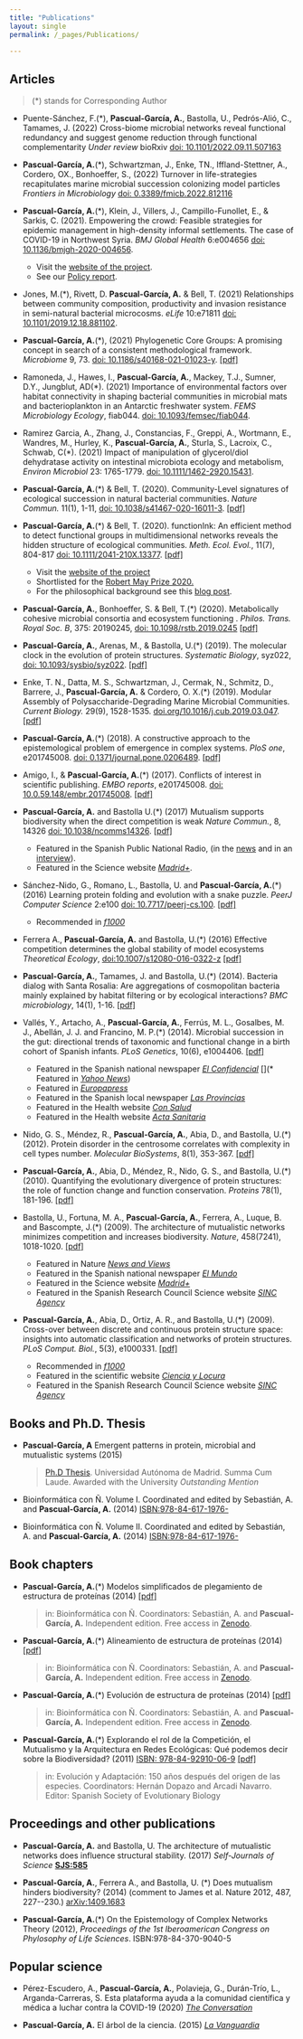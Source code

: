 ```yaml
---
title: "Publications"
layout: single
permalink: /_pages/Publications/

---
```





## Articles
> (*) stands for Corresponding Author

* Puente-Sánchez, F.(*),  **Pascual-García, A.**, Bastolla, U., Pedrós-Alió, C., Tamames, J. (2022) Cross-biome microbial networks reveal functional redundancy and suggest genome reduction through functional complementarity _Under review_ bioRxiv [doi: 10.1101/2022.09.11.507163](https://doi.org/10.1101/2022.09.11.507163)


* **Pascual-García, A.**(*), Schwartzman, J., Enke, TN., Iffland-Stettner, A., Cordero, OX., Bonhoeffer, S., (2022)  Turnover in life-strategies recapitulates marine microbial succession colonizing model particles _Frontiers in Microbiology_ [doi: 0.3389/fmicb.2022.812116](https://doi.org/10.3389/fmicb.2022.812116)

* **Pascual-García, A.**(*), Klein, J., Villers, J., Campillo-Funollet, E., & Sarkis, C. (2021). Empowering the crowd: Feasible strategies for epidemic management in high-density informal settlements. The case of COVID-19 in Northwest Syria. _BMJ Global Health_ 6:e004656 [doi: 10.1136/bmjgh-2020-004656](http://dx.doi.org/10.1136/bmjgh-2020-004656).
  * Visit the [website of the project](https://crowdfightcovid19.github.io/req-550-Syria/).
  * See our [Policy report](https://crowdfightcovid19.github.io/req-550-Syria/PolicyReport/).

* Jones, M.(*), Rivett, D. **Pascual-García, A.** & Bell, T. (2021) Relationships between community composition, productivity and invasion resistance in semi-natural bacterial microcosms. _eLife_ 10:e71811 [doi: 10.1101/2019.12.18.881102](https://www.biorxiv.org/content/10.1101/2019.12.18.881102v1).

* **Pascual-García, A.**(*), (2021) Phylogenetic Core Groups: A promising concept in search of a consistent methodological framework. _Microbiome_ 9, 73. [doi: 10.1186/s40168-021-01023-y](https://doi.org/10.1186/s40168-021-01023-y). [[pdf]](/assets/articles/Pascual-Garcia_PhylogeneticCoreGroups_Microbiome_2021.pdf)


* Ramoneda, J., Hawes, I., **Pascual-García, A.**, Mackey, T.J., Sumner, D.Y., Jungblut, AD(*). (2021)  Importance of environmental factors over habitat
connectivity in shaping bacterial communities in microbial mats and bacterioplankton in an Antarctic freshwater system. _FEMS Microbiology Ecology_, fiab044. [doi: 10.1093/femsec/fiab044](https://doi.org/10.1093/femsec/fiab044).


* Ramirez Garcia, A., Zhang, J., Constancias, F., Greppi, A., Wortmann, E., Wandres, M., Hurley, K., **Pascual-García, A.**, Sturla, S., Lacroix, C., Schwab, C(*). (2021) Impact of manipulation of glycerol/diol dehydratase activity on intestinal microbiota ecology and metabolism, _Environ Microbiol_ 23: 1765-1779. [doi: 10.1111/1462-2920.15431](https://doi.org/10.1111/1462-2920.15431).


* **Pascual-García, A.**(*) & Bell, T. (2020). Community-Level signatures of ecological succession in natural bacterial communities. _Nature Commun._  11(1), 1-11, [doi: 10.1038/s41467-020-16011-3](https://doi.org/10.1038/s41467-020-16011-3). [[pdf]](/assets/articles/Pascual-Garcia_CommunityLevelSignaturesEcologicalSuccession_NatureComm_2020.pdf)

* **Pascual-García, A.**(*) & Bell, T. (2020). functionInk: An efficient method to detect functional groups in multidimensional networks reveals the hidden structure of ecological communities. _Meth. Ecol. Evol._, 11(7), 804-817 [doi: 10.1111/2041-210X.13377](https://doi.org/10.1111/2041-210X.13377). [[pdf]](/assets/articles/Pascual-Garcia_functionInk_MethEcolEvol_2020.pdf)
  * Visit the [website of the project](https://apascualgarcia.github.io/functionInk/)
  * Shortlisted for the [Robert May Prize 2020.](https://methodsblog.com/2021/03/24/robert-may-prize-2020-the-shortlist/)
  * For the philosophical background see this [blog post](https://methodsblog.com/2021/04/22/the-quest-for-a-sharp-definition-of-function-in-biological-networks/).

* **Pascual-García, A.**, Bonhoeffer, S. & Bell, T.(*) (2020). Metabolically cohesive microbial consortia and ecosystem functioning
. _Philos. Trans. Royal Soc. B_, 375: 20190245, [doi: 10.1098/rstb.2019.0245](https://doi.org/10.1098/rstb.2019.0245) [[pdf]](/assets/articles/Pascual-Garcia_MeCoCoAndFunction_ProcRoySocB_2020.pdf)

* **Pascual-García, A.**, Arenas, M., & Bastolla, U.(*) (2019). The molecular clock in the evolution of protein structures. _Systematic Biology_, syz022, [doi: 10.1093/sysbio/syz022](https://doi.org/10.1093/sysbio/syz022). [[pdf]](/assets/articles/Pascual-Garcia_MolecularClockProteinStructure_SystBiology_2019.pdf)

* Enke, T. N., Datta, M. S., Schwartzman, J., Cermak, N., Schmitz, D., Barrere, J., **Pascual-García, A.** & Cordero, O. X.(*) (2019). Modular Assembly of Polysaccharide-Degrading Marine Microbial Communities. _Current Biology._ 29(9), 1528-1535. [doi.org/10.1016/j.cub.2019.03.047](https://doi.org/10.1016/j.cub.2019.03.047). [[pdf]](/assets/articles/Enke_ModularAssembly_CurrentBiology_2019.pdf)

* **Pascual‐García, A.**(*) (2018). A constructive approach to the epistemological problem of emergence in complex systems.  _PloS one_, e201745008. [doi: 0.1371/journal.pone.0206489](https://doi.org/10.1371/journal.pone.0206489).
 [[pdf]](/assets/articles/Pascual-Garcia_EmergenceComplexSystems_PloSone_2018.pdf)

* Amigo, I., & **Pascual‐García, A.**(*) (2017). Conflicts of interest in scientific publishing. _EMBO reports_, e201745008. [doi: 10.0.59.148/embr.201745008](http://10.0.59.148/embr.201745008). [[pdf]](/assets/articles/Amigo_ConflictInterestSciencePublish_EMBOrep_2017.pdf)

* **Pascual-García, A.** and Bastolla U.(*) (2017) Mutualism supports biodiversity when the direct competition is weak _Nature Commun._, 8, 14326 [doi: 10.1038/ncomms14326](https://doi.org/10.1038/ncomms14326). [[pdf]](/assets/articles/Pascual-Garcia_May-MacArthur_NatComm_2017.pdf)
  * Featured in the Spanish Public National Radio, (in the [news](http://www.rtve.es/alacarta/audios/el-laboratorio-de-jal/laboratorio-jal-decide-especies-sobreviven-24-03-17/3955758/) and in an [interview](http://www.rtve.es/alacarta/audios/entre-probetas/entre-probetas-estimulo-matematicas-evolucion-especies-29-03-17/3960928/)).
  * Featured in the Science website [_Madrid+_](http://www.madrimasd.org/blogs/biocienciatecnologia/2017/03/10/133645#respond).

* Sánchez-Nido, G., Romano, L., Bastolla, U. and **Pascual-García, A.**(*) (2016) Learning protein folding and evolution with a snake puzzle. _PeerJ Computer Science_ 2:e100 [doi: 10.7717/peerj-cs.100](https://doi.org/10.7717/peerj-cs.100). [[pdf]](/assets/articles/Nido_SnakePuzzle_PeerJCompSc_2016.pdf)
  *  Recommended in [_f1000_](https://f1000.com/prime/727082679)

* Ferrera A., **Pascual-García, A.** and Bastolla, U.(*) (2016) Effective competition determines the global stability of model ecosystems _Theoretical Ecology_, [doi:10.1007/s12080-016-0322-z](https://doi.org/10.1007/s12080-016-0322-z) [[pdf]](/assets/articles/Ferrera_GlobalStabilityEffectiveCompetition_TheorEcol_2016.pdf)

* **Pascual-García, A.**, Tamames, J. and Bastolla, U.(*) (2014). Bacteria dialog with Santa Rosalia: Are aggregations of cosmopolitan bacteria mainly explained by habitat filtering or by ecological interactions? _BMC microbiology_, 14(1), 1-16. [[pdf]](/assets/articles/Pascual-Garcia_Dialog-StaRosalia_BMCmicrob_2014.pdf)


* Vallés, Y., Artacho, A., **Pascual-García, A.**, Ferrús, M. L., Gosalbes, M. J., Abellán, J. J. and Francino, M. P.(*) (2014). Microbial succession in the gut: directional trends of taxonomic and functional change in a birth cohort of Spanish infants. _PLoS Genetics_, 10(6), e1004406. [[pdf]](/assets/articles/Valles_Microbial-Succession-Gut_PloSgenetics_2014.pdf)
  * Featured in the Spanish national newspaper [_El Confidencial_](http://www.elconfidencial.com/ultima-hora-en-vivo/2014-08-21/demuestran-que-las-bacterias-intestinales-del-bebe-difieren-de-las-del-adulto_342705/)
 [](* Featured in [_Yahoo News_](https://es.noticias.yahoo.com/microflora-intestinal-beb\%C3\%A9s-a\%C3\%B1o-distinta-adultos-113135141.html))
  * Featured in [_Europapress_](http://www.europapress.es/comunitat-valenciana/noticia-investigadores-revelan-microflora-intestinal-bebes-ano-vida-distinta-adultos-20140821130409.html)
  * Featured in the Spanish local newspaper [_Las Provincias_](http://www.lasprovincias.es/agencias/valencia/201408/21/demuestran-bacterias-intestinales-bebe-170164.html)
  * Featured in the Health website [_Con Salud_](http://www.consalud.es/seenews.php?id=12657)
  * Featured in the Health website [_Acta Sanitaria_](http://www.actasanitaria.com/investigadores-de-fisabio-estudian-el-desarrollo-de-bacterias-intestinales-en-bebes/)

* Nido, G. S., Méndez, R., **Pascual-García, A.**, Abia, D., and Bastolla, U.(*) (2012). Protein disorder in the centrosome correlates with complexity in cell types number. _Molecular BioSystems_, 8(1), 353-367. [[pdf]](/assets/articles/Nido_Disorder-Centrosome_MolBioSyst_2012.pdf)

* **Pascual-García, A.**, Abia, D., Méndez, R., Nido, G. S., and Bastolla, U.(*) (2010). Quantifying the evolutionary divergence of protein structures: the role of function change and function conservation. _Proteins_ 78(1), 181-196. [[pdf]](/assets/articles/Pascual-Garcia_Structure-Rate-Evol_Proteins_2010.pdf)

* Bastolla, U., Fortuna, M. A., **Pascual-García, A.**, Ferrera, A., Luque, B. and Bascompte, J.(*) (2009). The architecture of mutualistic networks minimizes competition and increases biodiversity. _Nature_, 458(7241), 1018-1020. [[pdf]](/assets/articles/Bastolla_Mutualism-Nestedness_Nature_2009.pdf)
  * Featured in Nature [_News and Views_](http://www.nature.com/nature/journal/v458/n7241/full/458979a.html)
  * Featured in the Spanish national newspaper [_El Mundo_](http://www.elmundo.es/suplementos/natura/2009/36/1242079208.html)
  * Featured in the Science website [_Madrid+_](http://www.madrimasd.org/informacionidi/noticias/noticia.asp?id=39441&tipo=g)
  * Featured in the Spanish Research Council Science website [_SINC Agency_](http://www.agenciasinc.es/Noticias/La-arquitectura-de-la-naturaleza-minimiza-la-competencia-entre-especies-y-fomenta-la-biodiversidad)

* **Pascual-García, A.**, Abia, D., Ortiz, A. R., and Bastolla, U.(*) (2009). Cross-over between discrete and continuous protein structure space: insights into automatic classification and networks of protein structures. _PLoS Comput. Biol._, 5(3), e1000331. [[pdf]](/assets/articles/Pascual-Garcia_Prot-Struct-Cross-Over_PLoS_2009.pdf)
  * Recommended in [_f1000_](http://f1000.com/prime/1165026)
  * Featured in the scientific website [_Ciencia y Locura_](https://articuloscientificos.wordpress.com/2012/10/28/es-posible-clasificar-de-forma-objetiva-las-estructuras-de-las-proteinas/)
  * Featured in the Spanish Research Council Science website [_SINC Agency_](http://www.agenciasinc.es/Noticias/Es-posible-clasificar-de-forma-objetiva-las-estructuras-de-las-proteinas)
  
## Books and Ph.D. Thesis

* **Pascual-García, A** Emergent patterns in protein, microbial and mutualistic systems (2015)
  > [Ph.D Thesis](http://hdl.handle.net/10486/668019). Universidad Autónoma de Madrid. Summa Cum Laude. Awarded with the University _Outstanding Mention_  

* Bioinformática con Ñ. Volume I. Coordinated and edited by Sebastián, A. and **Pascual-García, A.** (2014) [ISBN:978-84-617-1976-](https://zenodo.org/communities/bioinfconn/about/)

* Bioinformática con Ñ. Volume II. Coordinated and edited by Sebastián, A. and **Pascual-García, A.** (2014) [ISBN:978-84-617-1976-](https://zenodo.org/communities/bioinfconn/about/)


## Book chapters


* **Pascual-García, A.**(*) Modelos simplificados de plegamiento de estructura de proteínas (2014) [[pdf]](/assets/chapters/Pascual-Garcia_Plegamiento_LibBioinf.pdf)
  > in: Bioinformática con Ñ. Coordinators: Sebastián, A. and **Pascual-García, A.**
  > Independent edition. Free access in [Zenodo](http://doi.org/10.5281/zenodo.1066348). 

* **Pascual-García, A.**(*) Alineamiento de estructura de proteínas (2014) [[pdf]](/assets/chapters/Pascual-Garcia_ProtStrAlign_LibBioinf.pdf)
  > in: Bioinformática con Ñ. Coordinators: Sebastián, A. and **Pascual-García, A.**
  > Independent edition. Free access in [Zenodo](http://doi.org/10.5281/zenodo.1066346).

* **Pascual-García, A.**(*) Evolución de estructura de proteínas (2014) [[pdf]](/assets/chapters/Pascual-Garcia_ProtStrEvol_LibBioinf.pdf)
  > in: Bioinformática con Ñ. Coordinators: Sebastián, A. and **Pascual-García, A.**
  > Independent edition. Free access in [Zenodo](http://doi.org/10.5281/zenodo.1066350).

* **Pascual-García, A.**(*) Explorando el rol de la Competición, el Mutualismo y la Arquitectura en Redes Ecológicas: Qué podemos decir sobre la Biodiversidad? (2011) [ISBN: 978-84-92910-06-9](https://www.worldcat.org/isbn/9788492910069) [[pdf]](/assets/chapters/Pascual-Garcia_Mutualismo_SESBE_final.pdf)
  > in: Evolución y Adaptación: 150 años después del origen de las especies.
  > Coordinators: Hernán Dopazo and Arcadi Navarro. Editor: Spanish Society of Evolutionary Biology

## Proceedings and other publications


* **Pascual-García, A.** and Bastolla, U. The architecture of mutualistic networks does influence structural stability. (2017) _Self-Journals of Science_ [**SJS:585**](https://www.sjscience.org/article?id=585) 

 [* **Pascual-García, A.**(*) A topological approach to the problem of emergence in complex systems. (2016)]: #

 [* **Pascual-García, A.** and Bastolla, U.(*) (2016) Effective competition determines the structural stability of model ecosystems _Under review_]: #

* **Pascual-García, A.**, Ferrera A., and Bastolla, U. (*)  Does mutualism hinders biodiversity? (2014) (comment to James et al. Nature 2012, 487, 227--230.) [arXiv:1409.1683](https://arxiv.org/abs/1409.1683)

* **Pascual-García, A.**(*) On the Epistemology of Complex Networks Theory (2012), _Proceedings of the 1st Iberoamerican Congress on Phylosophy of Life Sciences_. ISBN:978-84-370-9040-5

## Popular science

* Pérez-Escudero, A., **Pascual-García, A.**, Polavieja, G., Durán-Trío, L., Arganda-Carreras, S. Esta plataforma ayuda a la comunidad científica y médica a luchar contra la COVID-19 (2020) [_The Conversation_](https://theconversation.com/crowdfight-covid-19-comunidad-cientifica-y-medica-contra-la-pandemia-140821)

* **Pascual-García, A.** El árbol de la ciencia. (2015) [_La Vanguardia_](https://blogs-lectores.lavanguardia.com/colaboraciones/el-arbol-de-la-ciencia-94977)





